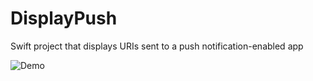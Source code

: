 
# DisplayPush
Swift project
 that displays URIs sent to a push notification-enabled app 

![Demo](https://github.com/krypted/DisplayPush/blob/main/480.gif)
